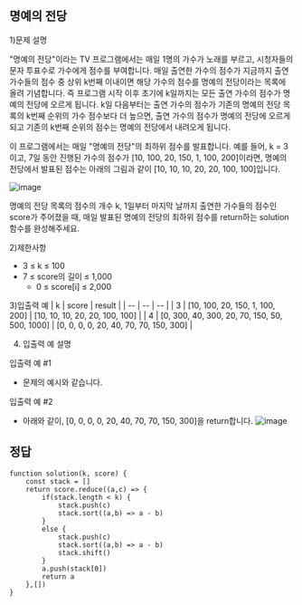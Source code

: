 ## 명예의 전당

1)문제 설명

"명예의 전당"이라는 TV 프로그램에서는 매일 1명의 가수가 노래를 부르고, 시청자들의 문자 투표수로 가수에게 점수를 부여합니다. 매일 출연한 가수의 점수가 지금까지 출연 가수들의 점수 중 상위 k번째 이내이면 해당 가수의 점수를 명예의 전당이라는 목록에 올려 기념합니다. 즉 프로그램 시작 이후 초기에 k일까지는 모든 출연 가수의 점수가 명예의 전당에 오르게 됩니다. k일 다음부터는 출연 가수의 점수가 기존의 명예의 전당 목록의 k번째 순위의 가수 점수보다 더 높으면, 출연 가수의 점수가 명예의 전당에 오르게 되고 기존의 k번째 순위의 점수는 명예의 전당에서 내려오게 됩니다.

이 프로그램에서는 매일 "명예의 전당"의 최하위 점수를 발표합니다. 예를 들어, k = 3이고, 7일 동안 진행된 가수의 점수가 [10, 100, 20, 150, 1, 100, 200]이라면, 명예의 전당에서 발표된 점수는 아래의 그림과 같이 [10, 10, 10, 20, 20, 100, 100]입니다.

![image](https://github.com/techeer-TIL-group/HAERYN/assets/81466548/258bea6f-c22e-49f0-b095-684c0b80d06e)


명예의 전당 목록의 점수의 개수 k, 1일부터 마지막 날까지 출연한 가수들의 점수인 score가 주어졌을 때, 매일 발표된 명예의 전당의 최하위 점수를 return하는 solution 함수를 완성해주세요.

2)제한사항
- 3 ≤ k ≤ 100
- 7 ≤ score의 길이 ≤ 1,000
    - 0 ≤ score[i] ≤ 2,000

3)입출력 예
| k  | score | result |
| -- | -- | -- |
| 3 | [10, 100, 20, 150, 1, 100, 200] | [10, 10, 10, 20, 20, 100, 100] |
| 4 | [0, 300, 40, 300, 20, 70, 150, 50, 500, 1000] | [0, 0, 0, 0, 20, 40, 70, 70, 150, 300] |		
		
4) 입출력 예 설명

입출력 예 #1

- 문제의 예시와 같습니다.

입출력 예 #2

- 아래와 같이, [0, 0, 0, 0, 20, 40, 70, 70, 150, 300]을 return합니다.
![image](https://github.com/techeer-TIL-group/HAERYN/assets/81466548/c3cd7efc-16f0-4f76-9d9f-67e37fbf486e)

## 정답
	function solution(k, score) {
	    const stack = []
	    return score.reduce((a,c) => {
	        if(stack.length < k) {
	            stack.push(c)
	            stack.sort((a,b) => a - b)
	        }
	        else {
	            stack.push(c)
	            stack.sort((a,b) => a - b)
	            stack.shift()
	        }
	        a.push(stack[0])
	        return a
	    },[])
	}
